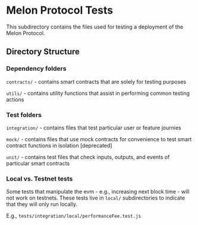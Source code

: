 # Melon Protocol Tests

This subdirectory contains the files used for testing a deployment of the Melon Protocol.

## Directory Structure

### Dependency folders

`contracts/` - contains smart contracts that are solely for testing purposes

`utils/` - contains utility functions that assist in performing common testing actions

### Test folders

`integration/` - contains files that test particular user or feature journies

`mock/` - contains files that use mock contracts for convenience to test smart contract functions in isolation [deprecated]

`unit/` - contains test files that check inputs, outputs, and events of particular smart contracts

### Local vs. Testnet tests

Some tests that manipulate the evm - e.g., increasing next block time - will not work on testnets. These tests live in `local/` subdirectories to indicate that they will only run locally.

E.g., `tests/integration/local/performanceFee.test.js`
